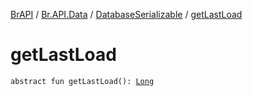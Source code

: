 [BrAPI](../../index.md) / [Br.API.Data](../index.md) / [DatabaseSerializable](index.md) / [getLastLoad](./get-last-load.md)

# getLastLoad

`abstract fun getLastLoad(): `[`Long`](https://kotlinlang.org/api/latest/jvm/stdlib/kotlin/-long/index.html)
